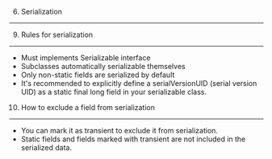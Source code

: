 6. Serialization
----------------

9. Rules for serialization
--------------------------
- Must implements Serializable interface
- Subclasses automatically serializable themselves
- Only non-static fields are serialized by default
- It's recommended to explicitly define a serialVersionUID (serial version UID) as a static final long field in your serializable class.

10. How to exclude a field from serialization
---------------------------------------------
- You can mark it as transient to exclude it from serialization.
- Static fields and fields marked with transient are not included in the serialized data.
